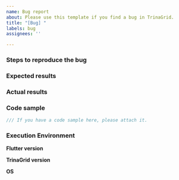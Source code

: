 ```yaml
---
name: Bug report
about: Please use this template if you find a bug in TrinaGrid.
title: "[Bug] "
labels: bug
assignees: ''

---
```


### Steps to reproduce the bug
<!--Sample
1. Enter the Enter key in TrinaGrid
2. Enter any character
-->

### Expected results
<!--Sample
When any character is entered after entering the Enter key, the cell value should be changed to the entered character.
-->

### Actual results
<!--Sample
The entered characters are not entered.
-->

### Code sample
```dart
/// If you have a code sample here, please attach it.
```

### Execution Environment
**Flutter version**
<!--Sample
Flutter version is 3.0.0
-->

**TrinaGrid version**
<!--Sample
TrinaGrid version is 4.0.0
-->

**OS**
<!--Sample
Windows 11
-->
